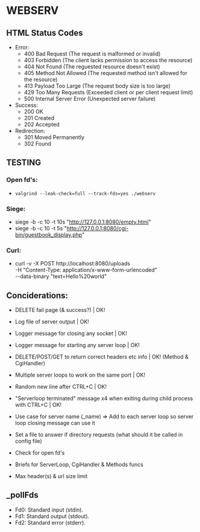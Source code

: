 # WEBSERV

## HTML Status Codes
* Error:
  * 400 Bad Request              (The request is malformed or invalid)
  * 403 Forbidden                (The client lacks permission to access the resource)
  * 404 Not Found                (The reguested resource doesn't exist)
  * 405 Method Not Allowed       (The requested method isn't allowed for the resource)
  * 413 Payload Too Large        (The request body size is too large)
  * 429 Too Many Requests        (Exceeded client or per client request limit)
  * 500 Internal Server Error    (Unexpected server failure)
* Success:
  * 200 OK
  * 201 Created
  * 202 Accepted
* Redirection:
  * 301 Moved Permanently
  * 302 Found

## TESTING

### Open fd's:
* `valgrind --leak-check=full --track-fds=yes ./webserv`

### Siege:
* siege -b -c 10 -t 10s "http://127.0.0.1:8080/empty.html"
* siege -b -c 10 -t 5s "http://127.0.0.1:8080/cgi-bin/guestbook_display.php"

### Curl:
* curl -v -X POST http://localhost:8080/uploads \
        -H "Content-Type: application/x-www-form-urlencoded" \
        --data-binary "text=Hello%20world"

## Conciderations:
* DELETE fail page (& success?) | OK!
* Log file of server output | OK!
* Logger message for closing any socket | OK!
* Logger message for starting any server loop | OK!
* DELETE/POST/GET to return correct headers etc info | OK! (Method & CgiHandler)
* Multiple server loops to work on the same port | OK!
* Random new line after CTRL+C | OK!
* "Serverloop terminated" message x4 when exiting during child process with CTRL+C | OK!

* Use case for server name (_name) => Add to each server loop so server loop closing message can use it
* Set a file to answer if directory requests (what should it be called in config file)

* Check for open fd's
* Briefs for ServerLoop, CgiHandler & Methods funcs
* Max header(s) & url size limit

## _pollFds
* Fd0: Standard input (stdin).
* Fd1: Standard output (stdout).
* Fd2: Standard error (stderr).

